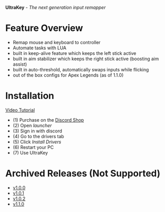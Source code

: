 **UltraKey** - *The next generation input remapper*

# Feature Overview
- Remap mouse and keyboard to controller
- Automate tasks with LUA
- built in keep-alive feature which keeps the left stick active
- built in aim stabilizer which keeps the right stick active (boosting aim assist)
- built in auto-threshold, automatically swaps inputs while flicking
- out of the box configs for Apex Legends (as of 1.1.0)

# Installation
[Video Tutorial](https://youtu.be/Vz-p_NoPS1w?si=ggbJ4Bnv-pBke_zN)
- (1) Purchase on the [Discord Shop]([www.google.com](https://discord.com/channels/1353186170711965836/shop))
- (2) Open *launcher*
- (3) Sign in with discord
- (4) Go to the drivers tab
- (5) Click *Install Drivers*
- (6) Restart your PC
- (7) Use UltraKey

# Archived Releases (Not Supported)
- [v1.0.0](https://drive.google.com/file/d/1mFlzmnDBKuoJ8ZGepiloYaQS_UWwaS6r/view?usp=drive_link)
- [v1.0.1](https://drive.google.com/file/d/1PNEkRiEFiabI3PmqEoR378GLyPOr_08_/view?usp=drive_link)
- [v1.0.2](https://drive.google.com/file/d/1-WD-U3Mh7LRtu7yDhhOb-zXRz1YbvpgG/view?usp=drive_link)
- [v1.1.0](https://drive.google.com/file/d/1cbyGsCaYDRtjhXN4GwLAuzx-qxMTQgkY/view?usp=drive_link)
